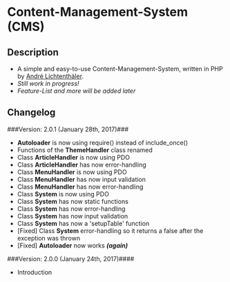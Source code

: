 # Content-Management-System (CMS) #

## Description ##
- A simple and easy-to-use Content-Management-System, written in PHP by [André Lichtenthäler](https://twitter.com/Bikossor).
- *Still work in progress!*
- *Feature-List and more will be added later*

## Changelog ##
###Version: 2.0.1 (January 28th, 2017)###
- **Autoloader** is now using require() instead of include_once()
- Functions of the **ThemeHandler** class renamed
- Class **ArticleHandler** is now using PDO
- Class **ArticleHandler** has now error-handling
- Class **MenuHandler** is now using PDO
- Class **MenuHandler** has now input validation
- Class **MenuHandler** has now error-handling
- Class **System** is now using PDO
- Class **System** has now static functions
- Class **System** has now error-handling
- Class **System** has now input validation
- Class **System** has now a 'setupTable' function
- [Fixed] Class **System** error-handling so it returns a false after the exception was thrown
- [Fixed] **Autoloader** now works ***(again)***

###Version: 2.0.0 (January 24th, 2017)####
- Introduction